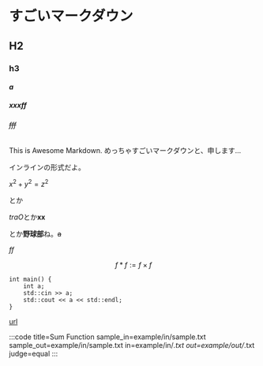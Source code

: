 # すごいマークダウン
## H2
### h3
#### $a$
##### *xxx*ff
###### ~~fff~~

This is Awesome Markdown.
めっちゃすごいマークダウンと、申します...

インラインの形式だよ。 

$x^2 + y^2 = z^2$ 

とか

*traO*とか**xx** 


とか**野球部**ね。~~a~~


*ff*

$$
f*f := f\times f
$$

```
int main() {
    int a;
    std::cin >> a;
    std::cout << a << std::endl;
}
```

[url](https://atcoder.jp/)

:::code
title=Sum Function
sample_in=example/in/sample.txt
sample_out=example/in/sample.txt
in=example/in/*.txt
out=example/out/*.txt
judge=equal
:::
